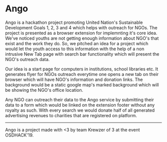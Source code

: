 # Ango
Ango is a hackathon project promoting United Nation's Sustainable Development Goals 1, 2, 3 and 4 which helps with outreach for NGOs. The project is presented as a browser extension for implemnting it's core idea. We've noticed youths are not getting enough information about NGO's that exist and the work they do. So, we pitched an idea for a project which would let the youth access to this information with the help of a non intrusive New Tab page with search bar functionality which will present the NGO's outreach data.

Our idea is a start page for computers in institutions, school libraries etc. It generates flyer for NGOs outreach everytime one opens a new tab on their browser which will have NGO's information and donation links. The background would be a static google map's marked background which will be showing the NGO's office location.

Any NGO can outreach their data to the Ango service by submitting their data to a form which would be linked on the extension footer without any royalty as such. With every search we would donate half of all generated advertising revenues to charities that are registered on platform.


----------------

Ango is a project made with <3 by team Krewzer of 3 at the event OSDHACK'19.
